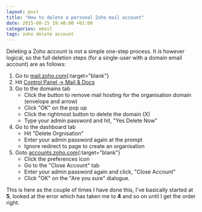 ```yaml
---
layout: post
title: "How to delete a personal Zoho mail account"
date: 2015-08-15 19:40:00 +01:00
categories: email
tags: zoho delete account
---
```

Deleting a Zoho account is not a simple one-step process. It *is* however
logical, so the full deletion steps (for a single-user with a domain email
account) are as follows:

1. Go to [mail.zoho.com][]{:target="blank"}
2. Hit [Control Panel -> Mail & Docs][control panel]
3. Go to the domains tab
   * Click the button to remove mail hosting for the organisation domain
     (envelope and arrow)
   * Click "OK" on the pop up
   * Click the rightmost button to delete the domain (X)
   * Type your admin password and hit, "Yes Delete Now"
4. Go to the dashboard tab
   * Hit "Delete Orgnisation"
   * Enter your admin password again at the prompt
   * Ignore redirect to page to create an organisation
5. Goto [accounts.zoho.com][]{:target="blank"}
   * Click the preferences icon
   * Go to the "Close Account" tab
   * Enter your admin password again and click, "Close Account"
   * Click "OK" on the "Are you sure" dialogue.

This is here as the couple of times I have done this, I've basically started at
**5**, looked at the error which has taken me to **4** and so on until I get the
order right.

[mail.zoho.com]: https://mail.zoho.com
[control panel]: https://mail.zoho.com/cpanel/index.do
[accounts.zoho.com]: https://accounts.zoho.com
